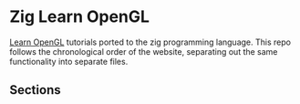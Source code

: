 # Zig Learn OpenGL

[Learn OpenGL](learnopengl.com) tutorials ported to the zig programming language. This repo follows
the chronological order of the website, separating out the same functionality into separate files.

## Sections
